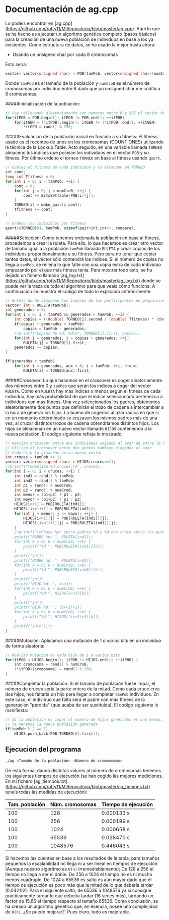 Documentación de ag.cpp
=======================

Lo podeis encontrar en [ag.cpp] (https://github.com/rotty11/MiRepositorio/blob/master/ag.cpp). Aquí lo que se ha hecho es ejecutar un algoritmo genético completo (pasos básicos) para la creación de una nueva población de individuos en base a los ya existentes. Como estructura de datos, se ha usado la mejor hasta ahora:

  - Usando un unsigned char por cada 8 cromosomas

Esto sería:

```cpp
vector< vector<unsigned char> > POB(tamPob, vector<unsigned char>(numCro8));
```

Donde `tamPob` es el tamaño de la población y `numCro8` es el número de cromosomas por individuo entre 8 dado que un unsigned char me codifica 8 cromosomas.

#####Inicialización de la población:
```cpp
// Voy rellenando aleatoriamente con numeros entre 0 y 255 el vector de unsigned char
for(itPOB = POB.begin(); itPOB != POB.end(); ++itPOB)
	for(itGEN = (*itPOB).begin(); itGEN != (*itPOB).end(); ++itGEN)
		*itGEN = rand() % 256;
```

#####Evaluación de la población inicial en función a su fitness:
El fitness usado es el reconteo de unos en los cromosomas (COUNT ONES) utilizando la técnica de la Lookup Table. Acto seguido, en una variable llamada `TORNEO` almaceno los índices que poseían los individuos en el vector `POB` y su fitness. Por último ordeno el torneo `TORNEO` en base al fitness usando `qsort`.

```cpp
// Evaluo el fitness de cada individuo y lo almaceno en TORNEO
int cont;
long int Tfitness = 0;
for(int i = 0; i < tamPob; ++i) {
	cont = 0;
	for(int j = 0; j < numCro8; ++j) {
		cont += BitsSetTable[POB[i][j]];
	}
	TORNEO[i] = make_pair(i,cont);
	Tfitness += cont;
}

// Ordeno los individuos por fitness
qsort(&TORNEO[0], tamPob, sizeof(pair<int,int>), compare);
```

#####Selección:
Como tenemos ordenada la población en base al fitness, procedemos a crear la ruleta. Para ello, lo que hacemos es crear otro vector de tamaño igual a la población `tamPob` llamado `RULETA` y crear copias de los individuos proporcionalmente a su fitness. Pero para no tener que copiar tantos datos, el vector sólo contendrá los índices. Si el número de copias no llega a `tamPob`, se rellena lo que falte con una copia extra de cada individuo empezando por el que más fitness tenía. Para mostrar todo esto, se ha dejado un fichero llamado [ag_log.txt] (https://github.com/rotty11/MiRepositorio/blob/master/ag_log.txt) donde se puede ver la traza de todo el algoritmo para que veais cómo funciona. A continuación se muestra el código de todo lo explicado anteriormente.

```cpp
// Ruleta donde almaceno los índices de los participantes en proporción a su fitness
vector< int > RULETA(tamPob);
int generados = 0;
for(int i = 0; i < tamPob && generados < tamPob; ++i) {
	int copias = ((double) TORNEO[i].second / (double) Tfitness) * (double) tamPob;
	if(copias + generados > tamPob)
		copias = tamPob - generados;
	//printf("Copias de %d: %d\n", TORNEO[i].first, copias);
	for(int j = generados; j < copias + generados; ++j)
		RULETA[j] = TORNEO[i].first;
	generados += copias;
}

if(generados < tamPob)
	for(int i = generados, aux = 0; i < tamPob; ++i, ++aux)
		RULETA[i] = TORNEO[aux].first;
```

#####Crossover:
Lo que hacemos en el crossover es coger aleatoriamente dos números entre 0 y `tamPob` que serán los índices a coger del vector `RULETA`. Como en `RULETA` hay más índices o menos según el fitness de cada individuo, hay más probabilidad de que el índice seleccionado pertenezca a individuos con más fitness.
Una vez seleccionados los padres, obtenemos aleatoriamente dos puntos que definirán el trozo de cadena a intercambiar a la hora de generar los hijos. Lo bueno de cogerlos al azar radica en que si en un momento determinado se cruzasen los mismos padres más de una vez, al cruzar distintos trozos de cadena obtendríamos distintos hijos. Los hijos se almacenan en un nuevo vector llamado `HIJOS` conteniendo a la nueva población. El código siguiente refleja lo mostrado:
```cpp
// Realizo crossover entre dos individuos cogidos al azar de entre la RULETA
// Utilizo el crossover entre dos puntos tambien elegidos al azar
// Cada hijo lo almaceno en un nuevo vector
int cruces = tamPob >> 1;
vector< vector<unsigned char> > HIJOS(cruces<<1);
//printf("\nRealizo %d cruces:\n", cruces);
for(int i = 0; i < cruces; ++i) {
	int ind1 = rand() % tamPob;
	int ind2 = rand() % tamPob;
	int p1 = rand() % numCro8;
	int p2 = rand() % numCro8;
	int menor = (p1<p2) ? p1 : p2;
	int mayor = (p1>p2) ? p1 : p2;
	HIJOS[i<<1] = POB[RULETA[ind1]];
	HIJOS[(i<<1)+1] = POB[RULETA[ind2]];
	for(int j = menor; j <= mayor; ++j) {
		HIJOS[i<<1][j] = POB[RULETA[ind2]][j];
		HIJOS[(i<<1)+1][j] = POB[RULETA[ind1]][j];
	}
	/*printf("\nCruce %d: entre padres %d y %d con cruce entre los puntos %d y %d\n", i, RULETA[ind1], RULETA[ind2], menor, mayor);
	printf("PADRE %d: ", RULETA[ind1]);
	for(int k = 0; k < numCro8; ++k) {
		printf("%d ", POB[RULETA[ind1]][k]);
	}
	printf("\n");
	printf("PADRE %d: ", RULETA[ind2]);
	for(int k = 0; k < numCro8; ++k) {
		printf("%d ", POB[RULETA[ind2]][k]);
	}
	printf("\n");
	printf("HIJO %d: ", i<<1);
	for(int k = 0; k < numCro8; ++k) {
		printf("%d ", HIJOS[i<<1][k]);
	}
	printf("\n");
	printf("HIJO %d: ", (i<<1)+1);
	for(int k = 0; k < numCro8; ++k) {
		printf("%d ", HIJOS[(i<<1)+1][k]);
	}
	printf("\n\n");*/
}
```

#####Mutación:
Aplicamos una mutación de 1 o varios bits en un individuo de forma aleatoria:

```cpp
// Realizo mutacion en cada hijo de 1 o varios bits
for(itPOB = HIJOS.begin(); itPOB != HIJOS.end(); ++itPOB) {
	int cromosoma = rand() % numCro8;
	(*itPOB)[cromosoma] = rand() % 256;
}
```

#####Completar la población:
Si el tamaño de población fuese impar, el número de cruces sería la parte entera de la mitad. Como cada cruce crea dos hijos, nos faltaría un hijo para llegar a completar `tamPob` individuos. En este caso, el individuo que falta será el padre con más fitness de la generación "perdida" (que acaba de ser sustituída). El código siguiente lo manifiesta:

```cpp
// Si la poblacion es impar el numero de hijos generados es uno menos: Agregamos entonces al padre con mas fitness
// Ya tenemos la nueva población generada
if(tamPob % 2 == 1)
	HIJOS.push_back(POB[TORNEO[0].first]);
```

Ejecución del programa
----------------------

  ```bash
  ./ag <Tamaño de la población> <Número de cromosomas>
  ```

De esta forma, dando distintos valores al número de cromosomas tenemos los siguientes tiempos de ejecución (se han cogido las mejores mediciones. En mi fichero [ag_tiempos.txt] (https://github.com/rotty11/MiRepositorio/blob/master/ag_tiempos.txt) teneis todas las medidas de ejecución):

 Tam. población | Núm. cromosomas | Tiempo de ejecución
----------------|-----------------|--------------------
       100      |        128      |     0.000133 s
       100      |        256      |     0.000199 s
       100      |       1024      |     0.000658 s
       100      |      65536      |     0.028470 s
       100      |    1048576      |     0.446043 s

Si hacemos las cuentas en base a los resultados de la tabla, para tamaños pequeños la escalabilidad no llega ni a ser lineal en tiempos de ejecución (Aunque nuestro algoritmo es `O(n)` irremediablemente); De 128 a 256 el tiempo no llega a ser el doble. De 256 a 1024 el tiempo no es ni mucho menos cuádruple. De 1024 a 65536 es salto es aún mayor dado que el tiempo de ejecución es poco más que la mitad de lo que debería tardar (0.042112). Para el siguiente salto, de 65536 a 1048576 ya si consigue prácticamente tardar lo que debería tardar (16 veces más), tardando un factor de 15,66 el tiempo respecto al tamaño 65536.
Como conclusión, se ha creado un algoritmo genético que, en esencia, posee una complejidad de `O(n)`. ¿Se puede mejorar?. Pues claro, todo es mejorable.
